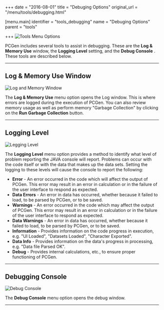 +++
date = "2016-08-01"
title = "Debuging Options"
original_url = "/menu/tools/debugging.html"

[menu.main]
    identifier = "tools_debugging"
    name = "Debuging Options"
    parent = "tools"
    
+++
![Tools Menu Options](../../images/menus/tools/menu_tools_00.png)

PCGen includes several tools to assist in debugging. These are the **Log
& Memory Use** window, the **Logging Level** setting, and the **Debug
Console** . These tools are described below.

------------------------------------------------------------------------

<span id="logmemuse"></span> Log & Memory Use Window
----------------------------------------------------

![Log and Memory
Window](../../images/menus/tools/menu_tools_05_lognmem.png)

The **Log & Memory Use** menu option opens the Log window. This is where
errors are logged during the execution of PCGen. You can also review
memory usage as well as perform memory "Garbage Collection" by clicking
on the **Run Garbage Collection** button.

------------------------------------------------------------------------

<span id="logging"></span> Logging Level
----------------------------------------

![Legging
Level](../../images/menus/tools/menu_tools_06_logginglevel.png)

The **Logging Level** menu option provides a method to identify what
level of problem reporting the JAVA console will report. Problems can
occur with the code itself or with the data that makes up the data sets.
Setting the logging to these levels will cause the console to report the
following:

-   **Error** - An error occurred in the code which will affect the
    output of PCGen. This error may result in an error in calculation or
    in the failure of the user interface to respond as expected.
-   **Data Errors** - An error in data has occurred, whether because it
    failed to load, to be parsed by PCGen, or to be saved.
-   **Warnings** - An error occurred in the code which may affect the
    output of PCGen. This error may result in an error in calculation or
    in the failure of the user interface to respond as expected.
-   **Data Warnings** - An error in data has occurred, whether because
    it failed to load, to be parsed by PCGen, or to be saved.
-   **Information** - Provides information on the code progress in
    execution, e.g. "UI Loaded", "Datasets Loaded",
    "Character Exported".
-   **Data Info** - Provides information on the data's progress in
    processing, e.g. "Data file Parsed OK".
-   **Debug** - Provides internal calculations, etc., to ensure proper
    functioning of PCGen.

------------------------------------------------------------------------

<span id="debug"></span> Debugging Console
------------------------------------------

![Debug Console](../../images/menus/tools/menu_tools_07_console.png)

The **Debug Console** menu option opens the debug window.

------------------------------------------------------------------------



